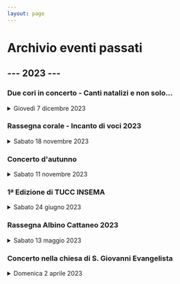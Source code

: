 ```yaml
---
layout: page
---
```


<p></p>

<h1>Archivio eventi passati</h1>

<h2>--- 2023 ---</h2>

<h3>Due cori in concerto - Canti natalizi e non solo...</h3>

<details>
<summary>Giovedì 7 dicembre 2023</summary>
<p>📍 <a href="https://maps.app.goo.gl/yZMctiAScH2e4J647">Chiesa di San Gerardo a Monza</a></p>
<p>⏰ Giovedì 7 dicembre 2023 - ore 21.00</p>

<img class="fit-picture"
     src="https://www.corovimercate.it/assets/img/Volantino_Monza_7-12-23.jpg"
     alt="Foto del coro">  
</details>

<h3>Rassegna corale - Incanto di voci 2023</h3>

<details>
<summary>Sabato 18 novembre 2023</summary>
<p>📍 <a href="https://maps.app.goo.gl/wNMy5yqLDszWhJcS6">Chiesa di Santa Maria Assunta a Dolzago</a></p>
<p>⏰ Sabato 18 novembre 2023 - ore 21.00</p>

<p>📖 <a href="https://www.corovimercate.it/assets/img/Rassegna_2023_Nov.pdf">Scarica il programma</a></p>
</details>

<h3>Concerto d'autunno</h3>

<details>
<summary>Sabato 11 novembre 2023</summary>
<p>📍 <a href="https://maps.app.goo.gl/sNftYajNJr6fDDU3A">Chiesa di S. Michele Arcangelo ad Oreno</a></p>
<p>⏰ Sabato 11 novembre 2023 - ore 21.00</p>

<p>📖 <a href="https://www.corovimercate.it/assets/img/Programma_Oreno.pdf">Scarica il programma</a></p>

<img class="fit-picture"
     src="https://www.corovimercate.it/assets/img/autunno2023.jpeg"
     alt="Foto del coro"> 
</details>

<h3>1ª Edizione di TUCC INSEMA</h3>

<details>
<summary>Sabato 24 giugno 2023</summary>
<p>📍 <a href="https://goo.gl/maps/DHzcrfC5wkym2u9Y9">Al Basell-Cooperativa Casa del Popolo di Oreno di Vimercate (MB)</a></p>
<p>⏰ Sabato 24 giugno 2023</p>
<p>Una giornata dedicata all’incontro delle associazioni del territorio di Vimercate e non.
L’evento si terra’ il 24 Giugno 2023 presso Al Basell-Cooperativa Casa del Popolo di Oreno di Vimercate (MB), dalle 10 alle 20.</p>

<img class="fit-picture"
     src="https://www.corovimercate.it/assets/img/tuccinsema.jpg"
     alt="Locandina Tucc insema"> 
</details>

<h3>Rassegna Albino Cattaneo 2023</h3>

<details>
<summary>Sabato 13 maggio 2023</summary>
<p>📍 <a href="https://maps.app.goo.gl/XxeCNUesduaP4M9fA">Chiesa parrocchiale Burago di Molgora (MB)</a></p>
<p>⏰ Sabato 13 maggio 2023 - ore 20.45</p>

<img class="fit-picture"
     src="https://www.corovimercate.it/assets/img/burago.jpeg"
     alt="Locandina Burago"> 
</details>

<h3>Concerto nella chiesa di S. Giovanni Evangelista</h3>

<details>
<summary>Domenica 2 aprile 2023</summary>
<p>📍 <a href="https://goo.gl/maps/UuGhB9Chu3fhTbMY6">Bulciago (LC)</a></p>
<p>⏰ Domenica 2 aprile 2023 - ore 20.45</p>

<img class="fit-picture"
     src="https://www.corovimercate.it/cpcv-2023/assets/img/bulciago.jpg"
     alt="Locandina Bulciago LC">
</details>

